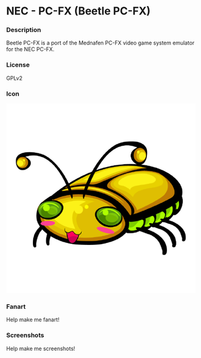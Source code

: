 # NEC - PC-FX (Beetle PC-FX)

### Description

Beetle PC-FX is a port of the Mednafen PC-FX video game system emulator for the NEC PC-FX.

### License

GPLv2

### Icon

![NEC - PC-FX (Beetle PC-FX) icon](game.libretro.beetle-pcfx/resources/icon.png)

### Fanart

Help make me fanart!

### Screenshots

Help make me screenshots!
